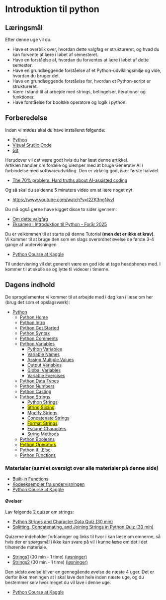 # Introduktion til python


## Læringsmål

Efter denne uge vil du:

- Have et overblik over, hvordan dette valgfag er struktureret, og hvad du kan forvente at lære i løbet af semesteret.
- Have en forståelse af, hvordan du forventes at lære i løbet af dette semester.
- Have en grundlæggende forståelse af et Python-udviklingsmiljø og vide, hvordan du bruger det.
- Have en grundlæggende forståelse for, hvordan et Python-script er struktureret.
- Være i stand til at arbejde med strings, betingelser, iterationer og funktioner.
- Have forståelse for boolske operatore og logik i python.

## Forberedelse
Inden vi mødes skal du have installeret følgende:    
* [Python](https://www.python.org/downloads/)
* [Visual Studio Code](https://code.visualstudio.com/)
* [Git](https://git-scm.com/downloads)

Herudover vil det være godt hvis du har læst denne artikkel.    
Artiklen handler om fordele og ulemper med at bruge Generativ AI i forbindelse med softwareudvikling. Den er virkelig god, især første halvdel.  

* [The 70% problem: Hard truths about AI-assisted coding](https://addyo.substack.com/p/the-70-problem-hard-truths-about)

Og så skal du se denne 5 minuters video om at lære noget nyt:

* https://www.youtube.com/watch?v=I2ZK3ngNvvI

Du må også gerne have kigget disse to sider igennem:

* [Om dette valgfag](https://github.com/python-elective-kea/IntroPythonSpring2025/blob/prep/lessons/about_this_elective.md)
* [Eksamen i Introduktion til Python - Forår 2025](https://github.com/python-elective-kea/IntroPythonSpring2025/blob/prep/lessons/exam.md)

Du er velkommen til at starte på denne Tutorial **(men det er ikke et krav)**.    
Vi kommer til at bruge den som en slags overordnet øvelse de første 3-4 gange af undervisningen    
* [Python Course at Kaggle](https://www.kaggle.com/code/colinmorris/hello-python)

Til undervisning vil det generelt være en god ide at tage headphones med. I kommer til at skulle se og lytte til videoer i timerne. 

## Dagens indhold

De sprogelementer vi kommer til at arbejde med i dag kan i læse om her (brug det som et opslagsværk):

- [Python](https://www.w3schools.com/python/default.asp)
  - [Python Home](https://www.w3schools.com/python/default.asp)
  - [Python Intro](https://www.w3schools.com/python/python_intro.asp)
  - [Python Get Started](https://www.w3schools.com/python/python_getstarted.asp)
  - [Python Syntax](https://www.w3schools.com/python/python_syntax.asp)
  - [Python Comments](https://www.w3schools.com/python/python_comments.asp)
  - [Python Variables](https://www.w3schools.com/python/python_variables.asp)
    - [Python Variables](https://www.w3schools.com/python/python_variables.asp)
    - [Variable Names](https://www.w3schools.com/python/python_variables_names.asp)
    - [Assign Multiple Values](https://www.w3schools.com/python/python_variables_multiple.asp)
    - [Output Variables](https://www.w3schools.com/python/python_variables_output.asp)
    - [Global Variables](https://www.w3schools.com/python/python_variables_global.asp)
    - [Variable Exercises](https://www.w3schools.com/python/python_variables_exercises.asp)
  - [Python Data Types](https://www.w3schools.com/python/python_datatypes.asp)
  - [Python Numbers](https://www.w3schools.com/python/python_numbers.asp)
  - [Python Casting](https://www.w3schools.com/python/python_casting.asp)
  - [Python Strings](https://www.w3schools.com/python/python_strings.asp)
    - [Python Strings](https://www.w3schools.com/python/python_strings.asp)
    - [<mark>String Slicing</mark>](https://www.w3schools.com/python/python_strings_slicing.asp)
    - [Modify Strings](https://www.w3schools.com/python/python_strings_modify.asp)
    - [Concatenate Strings](https://www.w3schools.com/python/python_strings_concatenate.asp)
    - [<mark>Format Strings</mark>](https://www.w3schools.com/python/python_strings_format.asp)
    - [Escape Characters](https://www.w3schools.com/python/python_strings_escape.asp)
    - [String Methods](https://www.w3schools.com/python/python_strings_methods.asp)
  - [Python Booleans](https://www.w3schools.com/python/python_booleans.asp)
  - [<mark>Python Operators</mark>](https://www.w3schools.com/python/python_operators.asp)
  - [Python If...Else](https://www.w3schools.com/python/python_conditions.asp)
  - [Python Functions](https://www.w3schools.com/python/python_functions.asp)

### Materialer (samlet oversigt over alle materialer på denne side)

* [Built-in Functions](https://docs.python.org/3/library/functions.html)
* [Kodeeksempler fra undervisningen](https://github.com/python-elective-kea/spring2025-code-examples-from-teachings/ses1)
* [Python Course at Kaggle](https://www.kaggle.com/code/colinmorris/hello-python)

#### Øvelser

Lav følgende 2 quizer om strings: 

* [Python Strings and Character Data Quiz (30 min)](https://realpython.com/quizzes/python-strings/)
* [Splitting, Concatenating, and Joining Strings in Python Quiz (30 min)](https://realpython.com/quizzes/python-split-strings/)  

Quizerne indeholder forklaringer og links til hvor i kan læse om emnerne, så hvis der er spørgsmål i ikke kan svare på vil i kunne læse om det i det tilhørende materiale. 

* [Strings1](https://github.com/ITAKEA/kode_fra_undervisning_e24/blob/master/python1/exercises/string1.ipynb) (30 min - 1 time) [(løsninger)](https://github.com/python-elective-kea/spring2025-code-examples-from-teachings/ses1/exercises/solutions)
* [Strings2](https://github.com/ITAKEA/kode_fra_undervisning_e24/blob/master/python1/exercises/string2.ipynb) (30 min - 1 time) [(løsninger)](https://github.com/python-elective-kea/spring2025-code-examples-from-teachings/ses1/exercises/solutions)

Den sidste øvelse bliver en gennegående øvelse de næste 4 uger. Det er derfor ikke meningen at i skal lave den hele inden næste uge, og du bestemmer selv hvor meget du vil lave i denne uge.     

* [Python Course at Kaggle](https://www.kaggle.com/code/colinmorris/hello-python)